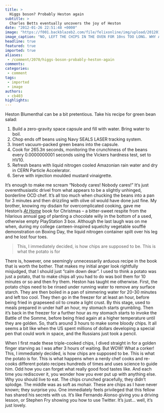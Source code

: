 ```yaml
---
title: >
  Higgs boson? Probably Heston again
subtitle: >
  Charles Betts eventually uncovers the joy of Heston
date: "2012-01-26 22:51:48 +0000"
image: "https://f001.backblazeb2.com/file/felixonline/img/upload/201201262249-felix-heston.jpg"
image_caption: "NO, LEFT THE CHIPS IN THE OVEN FOR 10ns TOO LONG. WHY ALWAYS ME?"
headline: true
featured: true
imported: true
aliases:
 - /comment/2070/higgs-boson-probably-heston-again
comments:
categories:
 - comment
tags:
 - imported
 - image
authors:
 - cb403
highlights:
---
```


Heston Blumenthal can be a bit pretentious. Take his recipe for green bean salad:

1. Build a zero-gravity space capsule and fill with water. Bring water to boil.
 2. Chop ends off beans using Navy SEALS LASER tracking system.
 3. Insert vacuum-packed green beans into the capsule.
 4. Cook for 265.3π seconds, monitoring the crunchiness of the beans every 0.0000000001 seconds using the Vickers hardness test, set to HV10.
 5. Refresh beans with liquid nitrogen cooled Amazonian rain water and dry in CERN Particle Accelerator.
 6. Serve with injection moulded mustard vinaigrette.

It’s enough to make me scream “Nobody cares! Nobody cares!” It‘s just overenthusiastic drivel from what appears to be a slightly unhinged, borderline OCD chef. It’s all too much when chucking the beans into a pan for 3 minutes and then drizzling with olive oil would have done just fine. My brother, knowing my disdain for overcomplicated cooking, gave me Heston’s _[At Home](http://www.amazon.co.uk/Heston-Blumenthal-at-Home/dp/1408804409)_ book for Christmas – a bitter-sweet respite from the hilarious annual gag of planting a chocolate willy in the bottom of a used, otherwise empty PlayStation 3 box. Although the last laugh was on me when, during my college canteen-inspired squelchy vegetable soufflé demonstration on Boxing Day, the liquid nitrogen container spilt over his leg and he lost four toes.

> This, I immediately decided, is how chips are supposed to be. This is what the potato is for

There is, however, one seemingly unnecessarily arduous recipe in the book that is worth the bother. That makes my initial anger look rightfully misjudged, that I should just “calm down dear”. I used to think a potato was just a potato, that to make chips all you had to do was boil them for 10 minutes or so and then fry them. Heston has taught me otherwise. First, the potato chips need to be rinsed under running water to remove any surface starch. They are then boiled in a pan of simmering water for 20-30 minutes and left too cool. They then go in the freezer for at least an hour, before being fried in grapeseed oil to create a light crust. By this stage, used to meals prepared in under half an hour, my stomach starts grumbling. Then it’s back in the freezer for a further hour as my stomach starts to invoke the Battle of the Somme, before being fried again at a higher temperature until they are golden. So, that’s around 3 hours to make some bloody chips. It all seems a bit like when the US spent millions of dollars developing a special pen that could work in space, and the Russians just took a pencil.

When I first made these triple-cooked chips, I dived straight in for a golden finger starving as I was after 3 hours of waiting. But WOW! What a corker! This, I immediately decided, is how chips are supposed to be. This is what the potato is for. This is what happens when a nerdy chef cooks and re-cooks different potato recipes hundreds of times and uses science to guide him. Odd how you can forget what really good food tastes like. And each time you rediscover it, you wonder how you ever put up with anything else. Why you should live to eat. The chips crunched gracefully, they didn’t splodge. The middle was as soft as mohair. These are chips as I have never known; they surprise you. One immediately feels privileged that this fellow has shared his secrets with us. It’s like Fernando Alonso giving you a driving lesson, or Stephen Fry showing you how to use Twitter. It’s just… well, it’s just lovely.
